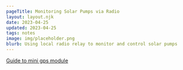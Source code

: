 ```yaml
---
pageTitle: Monitoring Solar Pumps via Radio 
layout: layout.njk
date: 2023-04-25
updated: 2023-04-25
tags: notes 
image: img/placeholder.png
blurb: Using local radio relay to monitor and control solar pumps
---
```


[Guide to mini gps module](https://learn.adafruit.com/adafruit-mini-gps-pa1010d-module)

